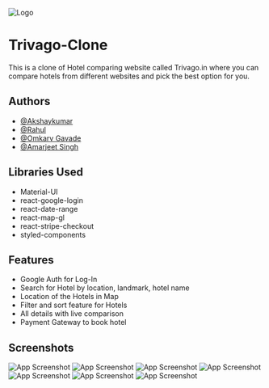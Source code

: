 
![Logo](https://tse1.mm.bing.net/th?id=OIP.prNFSn4JiQcVsjTiPjQCDwHaCh&pid=Api&rs=1&c=1&qlt=95&w=287&h=97
)

# Trivago-Clone

This is a clone of Hotel comparing website called Trivago.in where you can compare hotels from different websites and pick the best option for you.




## Authors

- [@Akshaykumar](https://github.com/Akshaykumar24)
- [@Rahul](https://github.com/Rahul3105)
- [@Omkarv Gavade](https://github.com/omkarvgavade)
- [@Amarjeet Singh](https://github.com/ajkarnawal0001)

  
## Libraries Used

 - Material-UI
 - react-google-login
 - react-date-range
 - react-map-gl
 - react-stripe-checkout
 - styled-components


  
## Features

- Google Auth for Log-In
- Search for Hotel by location, landmark, hotel name
- Location of the Hotels in Map 
- Filter and sort feature for Hotels
- All details with live comparison
- Payment Gateway to book hotel

  
## Screenshots

![App Screenshot](https://i.ibb.co/YNqPvDH/loginpng.png
)
![App Screenshot](https://i.ibb.co/wyFR6Wp/home.png
)
![App Screenshot](https://i.ibb.co/5WQWVPn/filter.png
)
![App Screenshot](https://i.ibb.co/tDWQbSW/filter-map.png
)
![App Screenshot](https://i.ibb.co/GQQ1Wrt/over.png
)
![App Screenshot](https://i.ibb.co/VmD0mgC/redirect.png
)
![App Screenshot](https://i.ibb.co/sCmQM2Y/gateway.png
)

 
